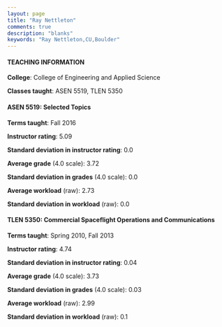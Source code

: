 ```yaml
---
layout: page
title: "Ray Nettleton" 
comments: true
description: "blanks"
keywords: "Ray Nettleton,CU,Boulder"
---
```

<head>
<script src="https://ajax.googleapis.com/ajax/libs/jquery/2.1.3/jquery.min.js"></script>
<script src="https://dl.dropboxusercontent.com/s/pc42nxpaw1ea4o9/highcharts.js?dl=0"></script>
<!-- <script src="../assets/js/highcharts.js"></script> -->
<style type="text/css">@font-face {
	font-family: "Bebas Neue";
	src: url(https://www.filehosting.org/file/details/544349/BebasNeue Regular.otf) format("opentype");
	}
	h1.Bebas { 
		font-family: "Bebas Neue", Verdana, Tahoma;
	}
</style>
</head>
	   
#### TEACHING INFORMATION

**College**: College of Engineering and Applied Science

**Classes taught**: ASEN 5519, TLEN 5350

#### ASEN 5519: Selected Topics

**Terms taught**: Fall 2016

**Instructor rating**: 5.09

**Standard deviation in instructor rating**: 0.0

**Average grade** (4.0 scale): 3.72

**Standard deviation in grades** (4.0 scale): 0.0

**Average workload** (raw): 2.73

**Standard deviation in workload** (raw): 0.0

#### TLEN 5350: Commercial Spaceflight Operations and Communications

**Terms taught**: Spring 2010, Fall 2013

**Instructor rating**: 4.74

**Standard deviation in instructor rating**: 0.04

**Average grade** (4.0 scale): 3.73

**Standard deviation in grades** (4.0 scale): 0.03

**Average workload** (raw): 2.99

**Standard deviation in workload** (raw): 0.1

